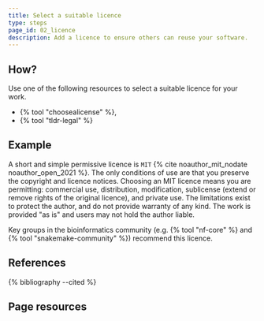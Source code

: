 ```yaml
---
title: Select a suitable licence
type: steps
page_id: 02_licence
description: Add a licence to ensure others can reuse your software.
---
```



## How?

Use one of the following resources to select a suitable licence for your work.

- {% tool "choosealicense" %},
- {% tool "tldr-legal" %}


## Example

A short and simple permissive licence is `MIT` {% cite noauthor_mit_nodate noauthor_open_2021 %}. The only conditions of use are that you preserve the copyright 
and licence notices. Choosing an MIT licence means you are permitting: commercial use, distribution, modification, sublicense (extend 
or remove rights of the original licence), and private use. The limitations exist to protect the author, and do not provide warranty 
of any kind. The work is provided "as is" and users may not hold the author liable. 

Key groups in the bioinformatics community (e.g. {% tool "nf-core" %} and {% tool "snakemake-community" %}) recommend this licence.


## References

{% bibliography --cited %}


## Page resources


